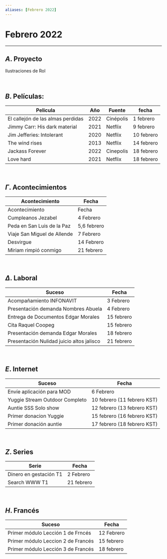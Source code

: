 ```yaml
---
aliases: [Febrero 2022]
---
```


# Febrero 2022
---


##  $A$. Proyecto
Ilustraciones de Rol

&emsp;

## $B$. Películas:
|Pelicula|Año|Fuente|fecha|
|---|---|---|---|
|El callejón de las almas perdidas|2022|Cinépolis|1 febrero|
|Jimmy Carr: His dark material|2021|Netflix|9 febrero|
|Jim Jefferies: Intolerant|2020|Netflix|10 febrero|
|The wind rises|2013|Netflix|14 febrero|
|Jackass Forever|2022|Cinepolis|18 febrero|
|Love hard|2021|Netflix|18 febrero|

&emsp;

## $\Gamma$. Acontecimientos
|Acontecimiento|Fecha|
|---|---|
|Acontecimiento|Fecha|
|Cumpleanos Jezabel|4 Febrero|
|Peda en San Luis de la Paz|5,6 febrero|
|Viaje San Miguel de Allende|7 Febrero|
|Desvirgue|14 Febrero|
|Miriam rimpió conmigo|21 febrero|

&emsp;

## $\Delta$. Laboral
|Suceso|Fecha|
|---|---|
|Acompañamiento INFONAVIT|3 Febrero|
|Presentación demanda Nombres Abuela|4 Febrero|
|Entrega de Documentos Edgar Morales|15 febrero|
|Cita Raquel Coopeg|15 febrero|
|Presentación demanda Edgar Morales|18 febrero|
|Presentación Nulidad juicio altos jalisco|21 febrero|

&emsp;

## $E$. Internet
|Suceso|Fecha|
|---|---|
|Envíe aplicación para MOD|6 Febrero|
|Yuggie Stream Outdoor Completo|10 febrero (11 febrero KST)|
|Auntie SSS Solo show|12 febrero (13 febrero KST)|
|Primer donacion Yuggie|15 febrero (16 febrero KST)|
|Primer donación auntie|17 febrero (18 febrero KST)|

&emsp;

## $Z$. Series
|Serie|Fecha|
|---|---|
|Dinero en gestación T1|2 Febrero|
|Search WWW T1|21 febrero|

&emsp;

## $H$. Francés
|Suceso|Fecha|
|---|---|
|Primer módulo Lección 1 de Frncés|12 Febrero|
|Primer módulo Leccion 2 de Francés|15 febrero|
|Primer módulo Lección 3 de Francés|18 febrero|

